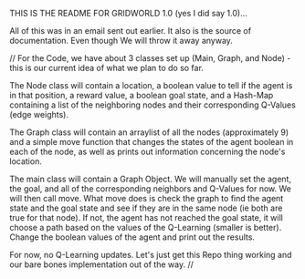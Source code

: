 THIS IS THE README FOR GRIDWORLD 1.0 (yes I did say 1.0)...

All of this was in an email sent out earlier. It also is the source of documentation. Even though We will throw it away
anyway.

//
For the Code, we have about 3 classes set up (Main, Graph, and Node) - this is our current idea of what we plan to do 
so far.

The Node class will contain a location, a boolean value to tell if the agent is in that position, a reward value, 
a boolean goal state, and a Hash-Map containing a list of the neighboring nodes and their corresponding Q-Values 
(edge weights). 

The Graph class will contain an arraylist of all the nodes (approximately 9) and a simple move function that changes 
the states of the  agent boolean in each of the node, as well as prints out information concerning the node's location.

The main class will contain a Graph Object. We will manually set the agent, the goal, and all of the corresponding 
neighbors and Q-Values for now. We will then call move. What move does is check the graph to find the agent state 
and the goal state and see if they are in the same node (ie both are true for that node). If not, the agent has not 
reached the goal state, it will choose a path based on the values of the Q-Learning (smaller is better). Change the 
boolean values of the agent and print out the results.

For now, no Q-Learning updates. Let's just get this Repo thing working and our bare bones implementation out of the way. 
//
